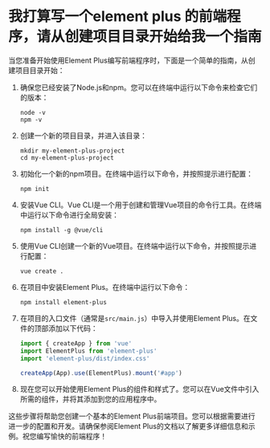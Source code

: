 
# 我打算写一个element plus 的前端程序，请从创建项目目录开始给我一个指南

当您准备开始使用Element Plus编写前端程序时，下面是一个简单的指南，从创建项目目录开始：

1. 确保您已经安装了Node.js和npm。您可以在终端中运行以下命令来检查它们的版本：
   ```
   node -v
   npm -v
   ```

2. 创建一个新的项目目录，并进入该目录：
   ```
   mkdir my-element-plus-project
   cd my-element-plus-project
   ```

3. 初始化一个新的npm项目。在终端中运行以下命令，并按照提示进行配置：
   ```
   npm init
   ```

4. 安装Vue CLI。Vue CLI是一个用于创建和管理Vue项目的命令行工具。在终端中运行以下命令进行全局安装：
   ```
   npm install -g @vue/cli
   ```

5. 使用Vue CLI创建一个新的Vue项目。在终端中运行以下命令，并按照提示进行配置：
   ```
   vue create .
   ```

6. 在项目中安装Element Plus。在终端中运行以下命令：
   ```
   npm install element-plus
   ```

7. 在项目的入口文件（通常是`src/main.js`）中导入并使用Element Plus。在文件的顶部添加以下代码：
   ```javascript
   import { createApp } from 'vue'
   import ElementPlus from 'element-plus'
   import 'element-plus/dist/index.css'

   createApp(App).use(ElementPlus).mount('#app')
   ```

8. 现在您可以开始使用Element Plus的组件和样式了。您可以在Vue文件中引入所需的组件，并将其添加到您的应用程序中。

这些步骤将帮助您创建一个基本的Element Plus前端项目。您可以根据需要进行进一步的配置和开发。请确保参阅Element Plus的文档以了解更多详细信息和示例。祝您编写愉快的前端程序！